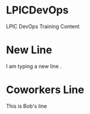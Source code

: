 # LPICDevOps
LPIC DevOps Training Content 
# New Line 
I am typing a new line .
# Coworkers Line 
This is Bob's line 

